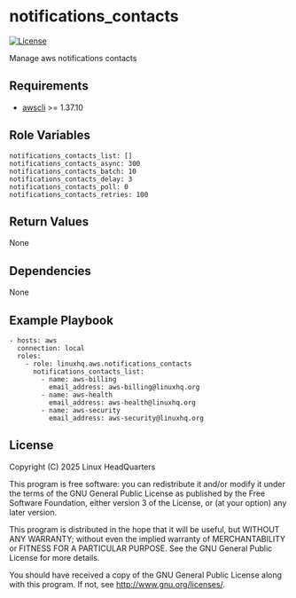 # notifications\_contacts

[![License](https://img.shields.io/badge/license-GPLv3-lightgreen)](https://www.gnu.org/licenses/gpl-3.0.en.html#license-text)

Manage aws notifications contacts

## Requirements

* [awscli](https://pypi.org/project/awscli) >= 1.37.10

## Role Variables

    notifications_contacts_list: []
    notifications_contacts_async: 300
    notifications_contacts_batch: 10
    notifications_contacts_delay: 3
    notifications_contacts_poll: 0
    notifications_contacts_retries: 100

## Return Values

None

## Dependencies

None

## Example Playbook

    - hosts: aws
      connection: local
      roles:
        - role: linuxhq.aws.notifications_contacts
          notifications_contacts_list:
            - name: aws-billing
              email_address: aws-billing@linuxhq.org
            - name: aws-health
              email_address: aws-health@linuxhq.org
            - name: aws-security
              email_address: aws-security@linuxhq.org

## License

Copyright (C) 2025 Linux HeadQuarters

This program is free software: you can redistribute it and/or modify
it under the terms of the GNU General Public License as published by
the Free Software Foundation, either version 3 of the License, or
(at your option) any later version.

This program is distributed in the hope that it will be useful,
but WITHOUT ANY WARRANTY; without even the implied warranty of
MERCHANTABILITY or FITNESS FOR A PARTICULAR PURPOSE. See the
GNU General Public License for more details.

You should have received a copy of the GNU General Public License
along with this program. If not, see <http://www.gnu.org/licenses/>.
